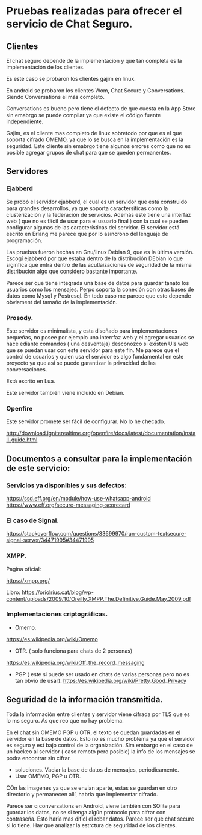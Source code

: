 # Pruebas realizadas para ofrecer el servicio de Chat Seguro.

## Clientes

El chat seguro depende de la implementación y que tan completa es la implementación de los clientes. 

Es este caso se probaron los clientes gajim en linux.


En android se probaron los clientes Wom, Chat Secure y Conversations. Siendo Conversations el más completo.

Conversations es bueno pero tiene el defecto de que cuesta en la App Store sin emabrgo se puede compilar ya que
existe el código fuente independiente. 

Gajim, es el cliente mas completo de linux sobretodo por que es el que soporta cifrado OMEMO, ya que lo se busca en 
la implementación es la seguridad. Este cliente sin emabrgo tiene algunos errores como que no es posible agregar 
grupos de chat para que se queden permanentes.

## Servidores

### Ejabberd
Se probó el servidor ejabberd, el cual es un servidor que está construido para grandes desarrollos, ya que soporta 
caractersiticas como la clusterización y la federación de servicios. Además este tiene una interfaz web ( que no 
es fácil de usar para el usuario final ) con la cual se pueden configurar algunas de las características del 
servidor. El servidor está escrito en Erlang me parece que por lo asíncrono del lenguaje de programación. 

Las pruebas fueron hechas en Gnu/linux Debian 9, que es la última versión. Escogí ejabberd por que estaba dentro de 
la distribución DEbian lo que siginfica que entra dentro de las acutlaizaciones de seguridad de la misma 
distribución algo que considero bastante importante. 

Parece ser que tiene integrada una base de datos para guardar tanato los usuarios como los mensajes. Perpo soporta 
la conexión con otras bases de datos como Mysql y Postresql. En todo caso me parece que esto depende obviament del 
tamaño de la implementación. 

### Prosody.

Este servidor es minimalista, y esta diseñado para implementaciones pequeñas, no posee por ejemplo una interrfaz 
web y el agregar usuarios se hace ediante comandos ( una desventaja) desconozco si existen UIs web que se puedan 
usar con este servidor para este fin. Me parece que el control de usuarios y quien usa el servidor es algo 
fundamental en este proyecto ya que así se puede garantizar la privacidad de las conversaciones. 

Está escrito en Lua.

Este servidor también viene incluido en Debian. 

### Openfire

Este servidor promete ser fácil de configurar. No lo he checado. 


http://download.igniterealtime.org/openfire/docs/latest/documentation/install-guide.html



## Documentos a consultar para la implementación de este servicio:

### Servicios ya disponibles y sus defectos:

https://ssd.eff.org/en/module/how-use-whatsapp-android
https://www.eff.org/secure-messaging-scorecard

### El caso de Signal.

https://stackoverflow.com/questions/33699970/run-custom-textsecure-signal-server/34471995#34471995

### XMPP.

Pagína oficial:

https://xmpp.org/

Libro:
https://oriolrius.cat/blog/wp-content/uploads/2009/10/Oreilly.XMPP.The.Definitive.Guide.May.2009.pdf

### Implementaciones criptográficas.

- Omemo. 

https://es.wikipedia.org/wiki/Omemo

- OTR. ( solo funciona para chats de 2 personas)

https://es.wikipedia.org/wiki/Off_the_record_messaging

- PGP ( este si puede ser usado en chats de varias personas pero no es tan obvio de usar).
https://es.wikipedia.org/wiki/Pretty_Good_Privacy


## Seguridad de la información transmitida.

Toda la información entre clientes y servidor viene cifrada por TLS que es lo ms seguro. As que reo que no hay problema.

En el chat sin OMEMO PGP u OTR, el texto se quedan guardadas en el servidor en la base de datos.  Esto no es mucho problema ya que el servidor es seguro y est bajo control de la organización. Sim embargo en el caso de un hackeo al servidor ( caso remoto pero posible) la info de los mensajes se podra encontrar sin cifrar.

- soluciones. Vaciar la base de datos de mensajes, periodicamente.
- Usar OMEMO, PGP  u OTR.

COn las imagenes ya que se envian aparte, estas se guardan en otro directorio y permanecen allí, habría que implementar cifrado.


Parece ser q conversations en Android, viene también con SQlite para guardar los datos, no se si tenga algún protocolo para cifrar con contraseña. Esto haría mas dificl el robar datos. Parece ser que chat secure si lo tiene. Hay que analizar la estrctura de seguridad de los clientes.

